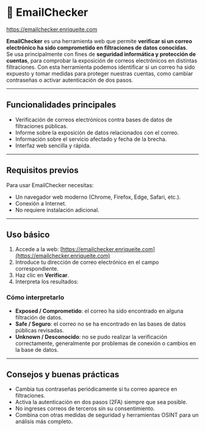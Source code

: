 # 👀 EmailChecker

https://emailchecker.enriqueite.com

**EmailChecker** es una herramienta web que permite **verificar si un correo electrónico ha sido comprometido en filtraciones de datos conocidas**.  
Se usa principalmente con fines de **seguridad informática y protección de cuentas**, para comprobar la exposición de correos electrónicos en distintas filtraciones. Con esta herramienta podemos identificar si un correo ha sido expuesto y tomar medidas para proteger nuestras cuentas, como cambiar contraseñas o activar autenticación de dos pasos.

---

## Funcionalidades principales

- Verificación de correos electrónicos contra bases de datos de filtraciones públicas.
- Informe sobre la exposición de datos relacionados con el correo.
- Información sobre el servicio afectado y fecha de la brecha.
- Interfaz web sencilla y rápida.

---

## Requisitos previos

Para usar EmailChecker necesitas:

- Un navegador web moderno (Chrome, Firefox, Edge, Safari, etc.).
- Conexión a Internet.
- No requiere instalación adicional.

---

## Uso básico

1. Accede a la web: [https://emailchecker.enriqueite.com](https://emailchecker.enriqueite.com)  
2. Introduce tu dirección de correo electrónico en el campo correspondiente.  
3. Haz clic en **Verificar**.  
4. Interpreta los resultados:

### Cómo interpretarlo

- **Exposed / Comprometido**: el correo ha sido encontrado en alguna filtración de datos.  
- **Safe / Seguro**: el correo no se ha encontrado en las bases de datos públicas revisadas.  
- **Unknown / Desconocido**: no se pudo realizar la verificación correctamente, generalmente por problemas de conexión o cambios en la base de datos.

---

## Consejos y buenas prácticas

- Cambia tus contraseñas periódicamente si tu correo aparece en filtraciones.  
- Activa la autenticación en dos pasos (2FA) siempre que sea posible.  
- No ingreses correos de terceros sin su consentimiento.  
- Combina con otras medidas de seguridad y herramientas OSINT para un análisis más completo.


